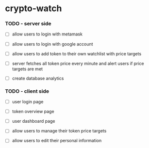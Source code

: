 # crypto-watch


### TODO - server side
- [ ] allow users to login with metamask
- [ ] allow users to login with google account

- [ ] allow users to add token to their own watchlist with price targets
- [ ] server fetches all token price every minute and alert users if price targets are met

- [ ] create database analytics

### TODO - client side
- [ ] user login page
- [ ] token overview page
- [ ] user dashboard page

- [ ] allow users to manage their token price targets
- [ ] allow users to edit their personal information
